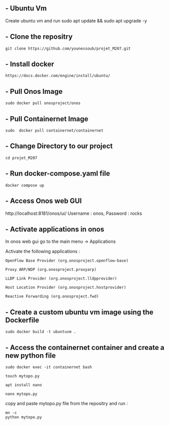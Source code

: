 ## - Ubuntu Vm

Create ubuntu vm and run 
	sudo apt update && sudo apt upgrade -y 

## - Clone the repositry

	git clone https://github.com/younessoub/projet_M207.git

## - Install docker

	https://docs.docker.com/engine/install/ubuntu/
	
## - Pull Onos Image 
	sudo docker pull onosproject/onos

## - Pull Containernet Image
	sudo  docker pull containernet/containernet

## - Change Directory to our project
	cd projet_M207
	    
## - Run docker-compose.yaml file
	docker compose up

## - Access Onos web GUI
http://localhost:8181/onos/ui/
Username : onos, Password : rocks

## - Activate applications in onos
	
In onos web gui go to the main menu -> Applications
	
Activate the following applications : 

	OpenFlow Base Provider (org.onosproject.openflow-base)  

	Proxy ARP/NDP (org.onosproject.proxyarp)

	LLDP Link Provider (org.onosproject.lldpprovider)

	Host Location Provider (org.onosproject.hostprovider)

	Reactive Forwarding (org.onosproject.fwd)


## - Create a custom ubuntu vm image using the Dockerfile
	sudo docker build -t ubuntuvm .

## - Access the containernet container and create a new python file
	sudo docker exec -it containernet bash
	
	touch mytopo.py
	
	apt install nano
	
	nano mytopo.py

copy and paste mytopo.py file from the repositry and run :
	
	mn -c
	python mytopo.py	

